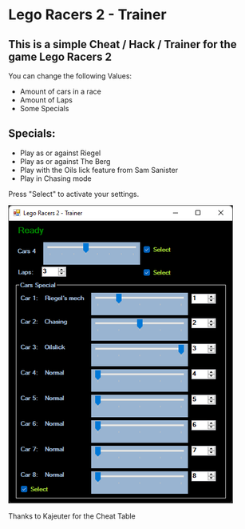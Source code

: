 # Lego Racers 2 - Trainer

## This is a simple Cheat / Hack / Trainer for the game Lego Racers 2
You can change the following Values:
- Amount of cars in a race
- Amount of Laps
- Some Specials

## Specials:
- Play as or against Riegel
- Play as or against The Berg
- Play with the Oils lick feature from Sam Sanister
- Play in Chasing mode

Press "Select" to activate your settings.

![Alt text](sc_LR2-2.png?raw=true "Title")

Thanks to Kajeuter for the Cheat Table
